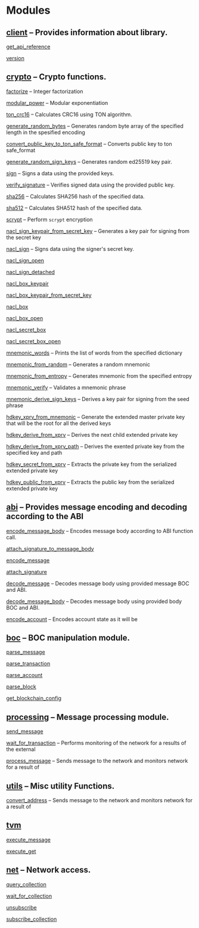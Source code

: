 # Modules
## [client](mod_client.md) –  Provides information about library.

[get_api_reference](mod_client.md#get_api_reference)

[version](mod_client.md#version)

## [crypto](mod_crypto.md) –  Crypto functions.

[factorize](mod_crypto.md#factorize) – Integer factorization

[modular_power](mod_crypto.md#modular_power) – Modular exponentiation

[ton_crc16](mod_crypto.md#ton_crc16) –  Calculates CRC16 using TON algorithm.

[generate_random_bytes](mod_crypto.md#generate_random_bytes) – Generates random byte array of the specified length in the spesified encoding

[convert_public_key_to_ton_safe_format](mod_crypto.md#convert_public_key_to_ton_safe_format) –  Converts public key to ton safe_format

[generate_random_sign_keys](mod_crypto.md#generate_random_sign_keys) –  Generates random ed25519 key pair.

[sign](mod_crypto.md#sign) –  Signs a data using the provided keys.

[verify_signature](mod_crypto.md#verify_signature) –  Verifies signed data using the provided public key.

[sha256](mod_crypto.md#sha256) –  Calculates SHA256 hash of the specified data.

[sha512](mod_crypto.md#sha512) – Calculates SHA512 hash of the specified data.

[scrypt](mod_crypto.md#scrypt) – Perform `scrypt` encryption

[nacl_sign_keypair_from_secret_key](mod_crypto.md#nacl_sign_keypair_from_secret_key) –  Generates a key pair for signing from the secret key

[nacl_sign](mod_crypto.md#nacl_sign) –  Signs data using the signer's secret key.

[nacl_sign_open](mod_crypto.md#nacl_sign_open)

[nacl_sign_detached](mod_crypto.md#nacl_sign_detached)

[nacl_box_keypair](mod_crypto.md#nacl_box_keypair)

[nacl_box_keypair_from_secret_key](mod_crypto.md#nacl_box_keypair_from_secret_key)

[nacl_box](mod_crypto.md#nacl_box)

[nacl_box_open](mod_crypto.md#nacl_box_open)

[nacl_secret_box](mod_crypto.md#nacl_secret_box)

[nacl_secret_box_open](mod_crypto.md#nacl_secret_box_open)

[mnemonic_words](mod_crypto.md#mnemonic_words) –  Prints the list of words from the specified dictionary

[mnemonic_from_random](mod_crypto.md#mnemonic_from_random) – Generates a random mnemonic

[mnemonic_from_entropy](mod_crypto.md#mnemonic_from_entropy) – Generates mnemonic from the specified entropy

[mnemonic_verify](mod_crypto.md#mnemonic_verify) – Validates a mnemonic phrase

[mnemonic_derive_sign_keys](mod_crypto.md#mnemonic_derive_sign_keys) – Derives a key pair for signing from the seed phrase

[hdkey_xprv_from_mnemonic](mod_crypto.md#hdkey_xprv_from_mnemonic) –  Generate the extended master private key that will be the root for all the derived keys

[hdkey_derive_from_xprv](mod_crypto.md#hdkey_derive_from_xprv) – Derives the next child extended private key

[hdkey_derive_from_xprv_path](mod_crypto.md#hdkey_derive_from_xprv_path) – Derives the exented private key from the specified key and path

[hdkey_secret_from_xprv](mod_crypto.md#hdkey_secret_from_xprv) –  Extracts the private key from the serialized extended private key

[hdkey_public_from_xprv](mod_crypto.md#hdkey_public_from_xprv) –  Extracts the public key from the serialized extended private key

## [abi](mod_abi.md) –  Provides message encoding and decoding according to the ABI

[encode_message_body](mod_abi.md#encode_message_body) –  Encodes message body according to ABI function call.

[attach_signature_to_message_body](mod_abi.md#attach_signature_to_message_body)

[encode_message](mod_abi.md#encode_message)

[attach_signature](mod_abi.md#attach_signature)

[decode_message](mod_abi.md#decode_message) –  Decodes message body using provided message BOC and ABI.

[decode_message_body](mod_abi.md#decode_message_body) –  Decodes message body using provided body BOC and ABI.

[encode_account](mod_abi.md#encode_account) –  Encodes account state as it will be

## [boc](mod_boc.md) –  BOC manipulation module.

[parse_message](mod_boc.md#parse_message)

[parse_transaction](mod_boc.md#parse_transaction)

[parse_account](mod_boc.md#parse_account)

[parse_block](mod_boc.md#parse_block)

[get_blockchain_config](mod_boc.md#get_blockchain_config)

## [processing](mod_processing.md) –  Message processing module.

[send_message](mod_processing.md#send_message)

[wait_for_transaction](mod_processing.md#wait_for_transaction) –  Performs monitoring of the network for a results of the external

[process_message](mod_processing.md#process_message) –  Sends message to the network and monitors network for a result of

## [utils](mod_utils.md) –  Misc utility Functions.

[convert_address](mod_utils.md#convert_address) –  Sends message to the network and monitors network for a result of

## [tvm](mod_tvm.md)

[execute_message](mod_tvm.md#execute_message)

[execute_get](mod_tvm.md#execute_get)

## [net](mod_net.md) –  Network access.

[query_collection](mod_net.md#query_collection)

[wait_for_collection](mod_net.md#wait_for_collection)

[unsubscribe](mod_net.md#unsubscribe)

[subscribe_collection](mod_net.md#subscribe_collection)

